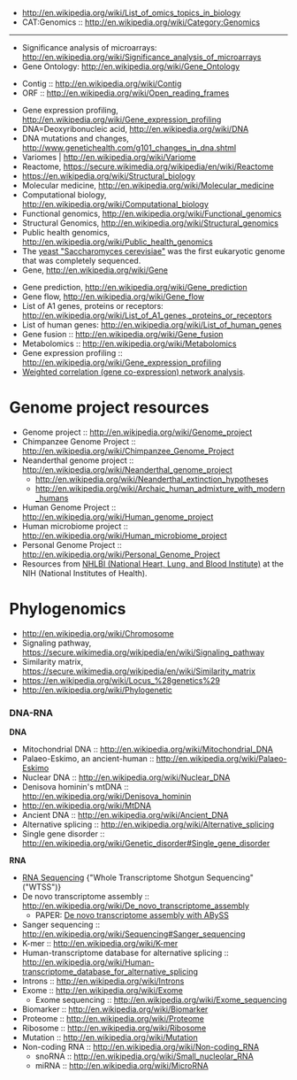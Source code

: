 

* http://en.wikipedia.org/wiki/List_of_omics_topics_in_biology
* CAT:Genomics :: http://en.wikipedia.org/wiki/Category:Genomics

----

- Significance analysis of microarrays: http://en.wikipedia.org/wiki/Significance_analysis_of_microarrays
- Gene Ontology: http://en.wikipedia.org/wiki/Gene_Ontology
* Contig :: http://en.wikipedia.org/wiki/Contig
* ORF :: http://en.wikipedia.org/wiki/Open_reading_frames
- Gene expression profiling, http://en.wikipedia.org/wiki/Gene_expression_profiling
- DNA=Deoxyribonucleic acid, http://en.wikipedia.org/wiki/DNA
- DNA mutations and changes, http://www.genetichealth.com/g101_changes_in_dna.shtml
- Variomes | http://en.wikipedia.org/wiki/Variome
- Reactome, https://secure.wikimedia.org/wikipedia/en/wiki/Reactome
- https://en.wikipedia.org/wiki/Structural_biology
- Molecular medicine, http://en.wikipedia.org/wiki/Molecular_medicine
- Computational biology, http://en.wikipedia.org/wiki/Computational_biology
- Functional genomics, http://en.wikipedia.org/wiki/Functional_genomics
- Structural Genomics, http://en.wikipedia.org/wiki/Structural_genomics
- Public health genomics, http://en.wikipedia.org/wiki/Public_health_genomics
- The [yeast "Saccharomyces cerevisiae"](https://secure.wikimedia.org/wikipedia/en/wiki/Saccharomyces_cerevisiae) was the first eukaryotic genome that was completely sequenced.
- Gene, http://en.wikipedia.org/wiki/Gene
* Gene prediction, http://en.wikipedia.org/wiki/Gene_prediction
* Gene flow, http://en.wikipedia.org/wiki/Gene_flow
* List of A1 genes, proteins or receptors: http://en.wikipedia.org/wiki/List_of_A1_genes,_proteins_or_receptors
* List of human genes: http://en.wikipedia.org/wiki/List_of_human_genes
* Gene fusion :: http://en.wikipedia.org/wiki/Gene_fusion
* Metabolomics :: http://en.wikipedia.org/wiki/Metabolomics
* Gene expression profiling :: http://en.wikipedia.org/wiki/Gene_expression_profiling
* [Weighted correlation (gene co-expression) network analysis](http://en.wikipedia.org/wiki/Weighted_correlation_network_analysis).

# Genome project resources
* Genome project :: http://en.wikipedia.org/wiki/Genome_project
* Chimpanzee Genome Project :: http://en.wikipedia.org/wiki/Chimpanzee_Genome_Project
* Neanderthal genome project :: http://en.wikipedia.org/wiki/Neanderthal_genome_project
   - http://en.wikipedia.org/wiki/Neanderthal_extinction_hypotheses
   - http://en.wikipedia.org/wiki/Archaic_human_admixture_with_modern_humans   
* Human Genome Project :: http://en.wikipedia.org/wiki/Human_genome_project
* Human microbiome project :: http://en.wikipedia.org/wiki/Human_microbiome_project
* Personal Genome Project :: http://en.wikipedia.org/wiki/Personal_Genome_Project
* Resources from [NHLBI (National Heart, Lung, and Blood Institute)](http://www.nhlbi.nih.gov/research/resources/index.htm) at the NIH (National Institutes of Health).

# Phylogenomics
* http://en.wikipedia.org/wiki/Chromosome
* Signaling pathway, https://secure.wikimedia.org/wikipedia/en/wiki/Signaling_pathway
* Similarity matrix, https://secure.wikimedia.org/wikipedia/en/wiki/Similarity_matrix
* https://en.wikipedia.org/wiki/Locus_%28genetics%29
* http://en.wikipedia.org/wiki/Phylogenetic

### DNA-RNA
**DNA**
* Mitochondrial DNA :: http://en.wikipedia.org/wiki/Mitochondrial_DNA
* Palaeo-Eskimo, an ancient-human :: http://en.wikipedia.org/wiki/Palaeo-Eskimo
* Nuclear DNA :: http://en.wikipedia.org/wiki/Nuclear_DNA
* Denisova hominin's mtDNA :: http://en.wikipedia.org/wiki/Denisova_hominin
* http://en.wikipedia.org/wiki/MtDNA 
* Ancient DNA :: http://en.wikipedia.org/wiki/Ancient_DNA
* Alternative splicing :: http://en.wikipedia.org/wiki/Alternative_splicing
* Single gene disorder :: http://en.wikipedia.org/wiki/Genetic_disorder#Single_gene_disorder

**RNA**
* [RNA Sequencing](http://en.wikipedia.org/wiki/RNA-Seq) {"Whole Transcriptome Shotgun Sequencing"("WTSS")}
* De novo transcriptome assembly :: http://en.wikipedia.org/wiki/De_novo_transcriptome_assembly
   * PAPER: [De novo transcriptome assembly with ABySS](http://bioinformatics.oxfordjournals.org/content/25/21/2872.long)
* Sanger sequencing :: http://en.wikipedia.org/wiki/Sequencing#Sanger_sequencing
* K-mer :: http://en.wikipedia.org/wiki/K-mer
* Human-transcriptome database for alternative splicing :: http://en.wikipedia.org/wiki/Human-transcriptome_database_for_alternative_splicing
* Introns :: http://en.wikipedia.org/wiki/Introns
* Exome :: http://en.wikipedia.org/wiki/Exome
   * Exome sequencing :: http://en.wikipedia.org/wiki/Exome_sequencing
* Biomarker :: http://en.wikipedia.org/wiki/Biomarker
* Proteome :: http://en.wikipedia.org/wiki/Proteome
* Ribosome :: http://en.wikipedia.org/wiki/Ribosome
* Mutation :: http://en.wikipedia.org/wiki/Mutation
* Non-coding RNA :: http://en.wikipedia.org/wiki/Non-coding_RNA
   - snoRNA :: http://en.wikipedia.org/wiki/Small_nucleolar_RNA
   - miRNA :: http://en.wikipedia.org/wiki/MicroRNA

